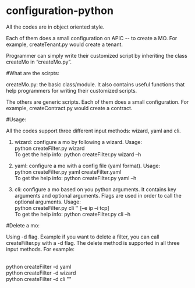 configuration-python
====================

All the codes are in object oriented style.

Each of them does a small configuration on APIC -- to create a MO. For example, createTenant.py would create a tenant.

Programmer can simply write their customized script by inheriting the class createMo in “createMo.py”.  


#What are the scirpts:

createMo.py: the basic class/module. It also contains useful functions that help programmers for writing their customized scripts.

The others are generic scripts. Each of them does a small configuration. For example, createContract.py would create a contract.

#Usage:

All the codes support three different input methods: wizard, yaml and cli.

1. wizard: configure a mo by following a wizard. Usage: 
<br>python createFilter.py wizard
<br>To get the help info: python createFilter.py wizard –h

2. yaml: configure a mo with a config file (yaml format). Usage:
<br>python createFilter.py yaml createFilter.yaml
<br>To get the help info: python createFilter.py yaml –h

3. cli: configure a mo based on you python arguments.  It contains key arguments and optional arguments. Flags are used in order to call the optional arguments. Usage:
<br>python createFilter.py cli '<ip-address>' <user-name> <password> <tenant> <filter> [–e ip –i tcp] 
<br>To get the help info: python createFilter.py cli –h

#Delete a mo:

Using -d flag. Example if you want to delete a filter, you can call createFilter.py with a -d flag. The delete method is supported in all three input methods. For example:

<br>python createFilter -d yaml
<br>python createFilter -d wizard
<br>python createFilter -d cli "<ip-address>" <user-name> <password> <tenant> <filter>

